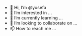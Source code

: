 - 👋 Hi, I’m @yosefa
- 👀 I’m interested in ...
- 🌱 I’m currently learning ...
- 💞️ I’m looking to collaborate on ...
- 📫 How to reach me ...

<!---
yosefa/yosefa is a ✨ special ✨ repository because its `README.md` (this file) appears on your GitHub profile.
You can click the Preview link to take a look at your changes.
--->
